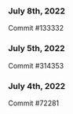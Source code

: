 ### July 8th, 2022

Commit #133332

### July 5th, 2022

Commit #314353


### July 4th, 2022

Commit #72281
